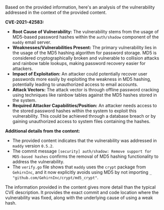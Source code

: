 Based on the provided information, here's an analysis of the vulnerability addressed in the context of the provided content.

**CVE-2021-42583:**

*   **Root Cause of Vulnerability:** The vulnerability stems from the usage of MD5-based password hashes within the `auth/shadow` component of the `maddy` email server.
*   **Weaknesses/Vulnerabilities Present:** The primary vulnerability lies in the usage of the MD5 hashing algorithm for password storage. MD5 is considered cryptographically broken and vulnerable to collision attacks and rainbow table lookups, making password recovery easier for attackers.
*   **Impact of Exploitation:** An attacker could potentially recover user passwords more easily by exploiting the weakness in MD5 hashing, potentially leading to unauthorized access to email accounts.
*   **Attack Vectors:** The attack vector is through offline password cracking using techniques like rainbow tables against the MD5 hashes stored in the system.
*   **Required Attacker Capabilities/Position:** An attacker needs access to the stored password hashes within the system to exploit this vulnerability. This could be achieved through a database breach or by gaining unauthorized access to system files containing the hashes.

**Additional details from the content:**

*   The provided content indicates that the vulnerability was addressed in `maddy` version `0.5.2`.
*   The commit message `[security] auth/shadow: Remove support for MD5-based hashes` confirms the removal of MD5 hashing functionality to address the vulnerability.
*   The `verify.go` file shows that `maddy` uses the `crypt` package from `GehirnInc`, and it now explicitly avoids using MD5 by not importing `_ "github.com/GehirnInc/crypt/md5_crypt"`.

The information provided in the content gives more detail than the typical CVE description. It provides the exact commit and code location where the vulnerability was fixed, along with the underlying cause of using a weak hash.